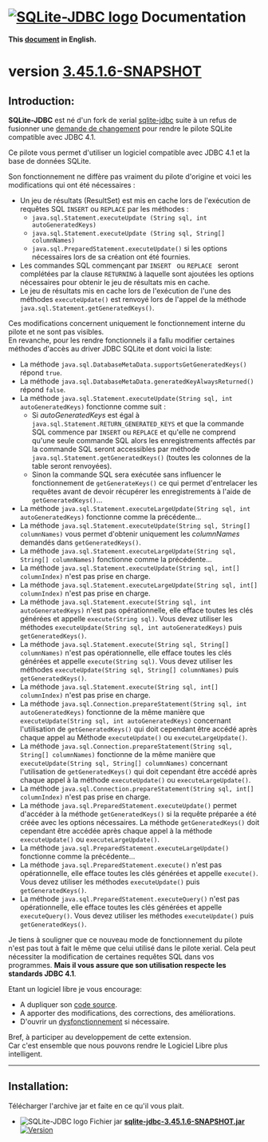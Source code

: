 <!--
╔════════════════════════════════════════════════════════════════════════════════════╗
║                                                                                    ║
║   Copyright (c) 2020 https://prrvchr.github.io                                     ║
║                                                                                    ║
║   Permission is hereby granted, free of charge, to any person obtaining            ║
║   a copy of this software and associated documentation files (the "Software"),     ║
║   to deal in the Software without restriction, including without limitation        ║
║   the rights to use, copy, modify, merge, publish, distribute, sublicense,         ║
║   and/or sell copies of the Software, and to permit persons to whom the Software   ║
║   is furnished to do so, subject to the following conditions:                      ║
║                                                                                    ║
║   The above copyright notice and this permission notice shall be included in       ║
║   all copies or substantial portions of the Software.                              ║
║                                                                                    ║
║   THE SOFTWARE IS PROVIDED "AS IS", WITHOUT WARRANTY OF ANY KIND,                  ║
║   EXPRESS OR IMPLIED, INCLUDING BUT NOT LIMITED TO THE WARRANTIES                  ║
║   OF MERCHANTABILITY, FITNESS FOR A PARTICULAR PURPOSE AND NONINFRINGEMENT.        ║
║   IN NO EVENT SHALL THE AUTHORS OR COPYRIGHT HOLDERS BE LIABLE FOR ANY             ║
║   CLAIM, DAMAGES OR OTHER LIABILITY, WHETHER IN AN ACTION OF CONTRACT,             ║
║   TORT OR OTHERWISE, ARISING FROM, OUT OF OR IN CONNECTION WITH THE SOFTWARE       ║
║   OR THE USE OR OTHER DEALINGS IN THE SOFTWARE.                                    ║
║                                                                                    ║
╚════════════════════════════════════════════════════════════════════════════════════╝
-->
# [![SQLite-JDBC logo][1]][2] Documentation

**This [document][3] in English.**

# version [3.45.1.6-SNAPSHOT][4]

## Introduction:

**SQLite-JDBC** est né d'un fork de xerial [sqlite-jdbc][5] suite à un refus de fusionner une [demande de changement][6] pour rendre le pilote SQLite compatible avec JDBC 4.1.

Ce pilote vous permet d'utiliser un logiciel compatible avec JDBC 4.1 et la base de données SQLite.

Son fonctionnement ne diffère pas vraiment du pilote d'origine et voici les modifications qui ont été nécessaires :
- Un jeu de résultats (ResultSet) est mis en cache lors de l'exécution de requêtes SQL `INSERT` ou `REPLACE` par les méthodes :
    - `java.sql.Statement.executeUpdate (String sql, int autoGeneratedKeys)`
    - `java.sql.Statement.executeUpdate (String sql, String[] columnNames)`
    - `java.sql.PreparedStatement.executeUpdate()` si les options nécessaires lors de sa création ont été fournies.
- Les commandes SQL commençant par `INSERT ` ou `REPLACE ` seront complétées par la clause `RETURNING` à laquelle sont ajoutées les options nécessaires pour obtenir le jeu de résultats mis en cache.
- Le jeu de résultats mis en cache lors de l'exécution de l'une des méthodes `executeUpdate()` est renvoyé lors de l'appel de la méthode `java.sql.Statement.getGeneratedKeys()`.

Ces modifications concernent uniquement le fonctionnement interne du pilote et ne sont pas visibles.  
En revanche, pour les rendre fonctionnels il a fallu modifier certaines méthodes d'accès au driver JDBC SQLite et dont voici la liste:
- La méthode `java.sql.DatabaseMetaData.supportsGetGeneratedKeys()` répond `true`.
- La méthode `java.sql.DatabaseMetaData.generatedKeyAlwaysReturned()` répond `false`.
- La méthode `java.sql.Statement.executeUpdate(String sql, int autoGeneratedKeys)` fonctionne comme suit :
   - Si _autoGeneratedKeys_ est égal à `java.sql.Statement.RETURN_GENERATED_KEYS` et que la commande SQL commence par `INSERT` ou `REPLACE` et qu'elle ne comprend qu'une seule commande SQL alors les enregistrements affectés par la commande SQL seront accessibles par méthode `java.sql.Statement.getGeneratedKeys()` (toutes les colonnes de la table seront renvoyées).
   - Sinon la commande SQL sera exécutée sans influencer le fonctionnement de `getGenerateKeys()` ce qui permet d'entrelacer les requêtes avant de devoir récupérer les enregistrements à l'aide de `getGeneratedKeys()`...
- La méthode `java.sql.Statement.executeLargeUpdate(String sql, int autoGeneratedKeys)` fonctionne comme la précédente...
- La méthode `java.sql.Statement.executeUpdate(String sql, String[] columnNames)` vous permet d'obtenir uniquement les _columnNames_ demandés dans `getGeneratedKeys()`.
- La méthode `java.sql.Statement.executeLargeUpdate(String sql, String[] columnNames)` fonctionne comme la précédente...
- La méthode `java.sql.Statement.executeUpdate(String sql, int[] columnIndex)` n'est pas prise en charge.
- La méthode `java.sql.Statement.executeLargeUpdate(String sql, int[] columnIndex)` n'est pas prise en charge.
- La méthode `java.sql.Statement.execute(String sql, int autoGeneratedKeys)` n'est pas opérationnelle, elle efface toutes les clés générées et appelle `execute(String sql)`. Vous devez utiliser les méthodes `executeUpdate(String sql, int autoGeneratedKeys)` puis `getGeneratedKeys()`.
- La méthode `java.sql.Statement.execute(String sql, String[] columnNames)` n'est pas opérationnelle, elle efface toutes les clés générées et appelle `execute(String sql)`. Vous devez utiliser les méthodes `executeUpdate(String sql, String[] columnNames)` puis `getGeneratedKeys()`.
- La méthode `java.sql.Statement.execute(String sql, int[] columnIndex)` n'est pas prise en charge.
- La méthode `java.sql.Connection.prepareStatement(String sql, int autoGeneratedKeys)` fonctionne de la même manière que `executeUpdate(String sql, int autoGeneratedKeys)` concernant l'utilisation de `getGeneratedKeys()` qui doit cependant être accédé après chaque appel au Méthode `executeUpdate()` ou `executeLargeUpdate()`.
- La méthode `java.sql.Connection.prepareStatement(String sql, String[] columnNames)` fonctionne de la même manière que `executeUpdate(String sql, String[] columnNames)` concernant l'utilisation de `getGeneratedKeys()` qui doit cependant être accédé après chaque appel à la méthode `executeUpdate()` ou `executeLargeUpdate()`.
- La méthode `java.sql.Connection.prepareStatement(String sql, int[] columnIndex)` n'est pas prise en charge.
- La méthode `java.sql.PreparedStatement.executeUpdate()` permet d'accéder à la méthode `getGeneratedKeys()` si la requête préparée a été créée avec les options nécessaires. La méthode `getGeneratedKeys()` doit cependant être accédée après chaque appel à la méthode `executeUpdate()` ou `executeLargeUpdate()`.
- La méthode `java.sql.PreparedStatement.executeLargeUpdate()` fonctionne comme la précédente...
- La méthode `java.sql.PreparedStatement.execute()` n'est pas opérationnelle, elle efface toutes les clés générées et appelle `execute()`. Vous devez utiliser les méthodes `executeUpdate()` puis `getGeneratedKeys()`.
- La méthode `java.sql.PreparedStatement.executeQuery()` n'est pas opérationnelle, elle efface toutes les clés générées et appelle `executeQuery()`. Vous devez utiliser les méthodes `executeUpdate()` puis `getGeneratedKeys()`.

Je tiens à souligner que ce nouveau mode de fonctionnement du pilote n'est pas tout à fait le même que celui utilisé dans le pilote xerial. Cela peut nécessiter la modification de certaines requêtes SQL dans vos programmes. **Mais il vous assure que son utilisation respecte les standards JDBC 4.1**.

Etant un logiciel libre je vous encourage:
- A dupliquer son [code source][7].
- A apporter des modifications, des corrections, des améliorations.
- D'ouvrir un [dysfonctionnement][8] si nécessaire.

Bref, à participer au developpement de cette extension.  
Car c'est ensemble que nous pouvons rendre le Logiciel Libre plus intelligent.

___

## Installation:

Télécharger l'archive jar et faite en ce qu'il vous plait.

- ![SQLite-JDBC logo][1] Fichier jar **[sqlite-jdbc-3.45.1.6-SNAPSHOT.jar][9]** [![Version][10]][9]

[1]: <https://prrvchr.github.io/SQLiteOOo/img/sqlite.svg#collapse>
[2]: <https://prrvchr.github.io/sqlite-jdbc/>
[3]: <https://prrvchr.github.io/sqlite-jdbc/>
[4]: <https://github.com/prrvchr/sqlite-jdbc/releases>
[5]: <https://github.com/xerial/sqlite-jdbc>
[6]: <https://github.com/xerial/sqlite-jdbc/pull/1067>
[7]: <https://github.com/prrvchr/sqlite-jdbc/>
[8]: <https://github.com/prrvchr/sqlite-jdbc/issues/new>
[9]: <https://github.com/prrvchr/sqlite-jdbc/releases/download/3.45.1.6-SNAPSHOT/sqlite-jdbc-3.45.1.6-SNAPSHOT.jar>
[10]: <https://img.shields.io/github/downloads/prrvchr/sqlite-jdbc/total?label=v3.45.1.6-SNAPSHOT#right>

